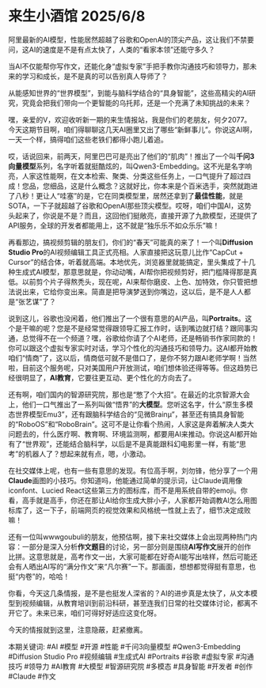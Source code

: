 # 来生小酒馆 2025/6/8

阿里最新的AI模型，性能居然超越了谷歌和OpenAI的顶尖产品，这让我们不禁要问，这AI的速度是不是有点太快了，人类的“看家本领”还能守多久？

当AI不仅能帮你写作文，还能化身“虚拟专家”手把手教你沟通技巧和领导力，那未来的学习和成长，是不是真的可以告别真人导师了？

从能感知世界的“世界模型”，到能与脑科学结合的“具身智能”，这些高精尖的AI研究，究竟会把我们带向一个更智能的乌托邦，还是一个充满了未知挑战的未来？

嘿，亲爱的V，欢迎收听新一期的来生情报站，我是你们的老朋友，何夕2077。今天这期节目啊，咱们得聊聊这几天AI圈里又出了哪些“新鲜事儿”。你说这AI啊，一天一个样，搞得咱们这些老铁们都得小跑儿着追。

哎，话说回来，前两天，阿里巴巴可是亮出了他们的“肌肉”！推出了一个叫**千问3向量模型**系列，名字听着就挺酷炫的，叫Qwen3-Embedding。这不光是名字响亮，人家这性能啊，在文本检索、聚类、分类这些任务上，一口气提升了超过四成！您品，您细品，这是什么概念？这就好比，你本来是个百米选手，突然就跑进了八秒！更让人“哇塞”的是，它在同类模型里，居然还拿到了**最佳性能**，就是SOTA，一下子就超越了谷歌和OpenAI那些顶尖模型。哎呀，咱们中国AI，这势头起来了，你说是不是？而且，这回他们挺敞亮，直接开源了九款模型，还提供了API服务，全球的开发者都能用上，这不就是“独乐乐不如众乐乐”嘛！

再看那边，搞视频剪辑的朋友们，你们的“春天”可能真的来了！一个叫**Diffusion Studio Pro**的AI视频编辑工具正式亮相。人家直接把这玩意儿比作“CapCut + Cursor”的结合体，听着就高端。本地优先，浏览器里就能搞定，里头集成了十几种生成式AI模型，那意思就是，你动动嘴，AI帮你把视频剪好，把门槛降得那是真低。以前剪个片子得熬秃头，现在呢，AI来帮你磨皮、上色、加特效，你只管把想法说出来，它给你变出来。简直是把导演梦送到你嘴边，这以后，是不是人人都是“张艺谋”了？

说到这儿，谷歌也没闲着，他们推出了一个很有意思的AI产品，叫**Portraits**。这个是干嘛的呢？您是不是经常觉得跟领导汇报工作时，话到嘴边就打结？跟同事沟通，总觉得不在一个频道？嘿，谷歌给你请了个AI老师，还是畅销书作家同款的！你可以跟这个虚拟专家实时对话，学习个性化的沟通技巧和领导力。这AI都开始教咱们“情商”了，这以后，情商低可就不是借口了，是你不努力跟AI老师学啊！当然啦，目前这个服务呢，只对美国用户开放测试，咱们想体验还得等等。但这趋势已经很明显了，**AI教育**，它要往更互动、更个性化的方向去了。

还有啊，咱们国内的智源研究院，那也是“憋了个大招”。在最近的北京智源大会上，他们一口气推出了一系列叫做“悟界”的**大模型**。您听这名字，什么“原生多模态世界模型Emu3”，还有跟脑科学结合的“见微Brainμ”，甚至还有搞具身智能的“RoboOS”和“RoboBrain”。这可不是让你看个热闹，人家这是奔着解决人类大问题去的，什么医疗啊、教育啊、环境监测啊，都要用AI来推动。你说这AI都开始有了“世界观”，还能结合脑科学，以后是不是真能跟科幻电影里一样，有能“思考”的机器人了？想起来就有点，嗯，小激动。

在社交媒体上呢，也有一些有意思的发现。有位高手啊，刘勿锋，他分享了一个用**Claude**画图的小技巧。你知道吗，他能通过简单的提示词，让Claude调用像iconfont、Lucied React这些第三方的图标库，而不是用系统自带的emoji。你看，高手就是高手，你还在那让AI给你生成大胖小子，人家都开始调教AI怎么用图标库了，这一下子，前端网页的视觉效果和风格统一性就上去了，细节决定成败嘛！

还有一位叫wwwgoubuli的朋友，他预估啊，接下来社交媒体上会出现两种热门内容：一部分是深入分析**作文题目**的讨论，另一部分则是围绕**AI写作文**展开的创作比拼。这意思就是，高考作文一出，大家可能都在好奇AI能写出啥样，然后可能还会有人晒出AI写的“满分作文”来“凡尔赛”一下。那画面，想想都觉得挺有意思，也挺“内卷”的，哈哈！

你看，今天这几条情报，是不是也挺发人深省的？AI的进步真是太快了，从文本模型到视频编辑，从教育培训到前沿科研，甚至连我们日常的社交媒体讨论，都离不开它了。未来已来，咱们可得好好适应这变化呀。

今天的情报就到这里，注意隐蔽，赶紧撤离。

本期关键词:
#AI
#模型
#开源
#性能
#千问3向量模型
#Qwen3-Embedding
#Diffusion Studio Pro
#视频编辑
#生成式AI
#Portraits
#谷歌
#虚拟专家
#沟通技巧
#领导力
#AI教育
#大模型
#智源研究院
#多模态
#具身智能
#开发者
#创作
#Claude
#作文